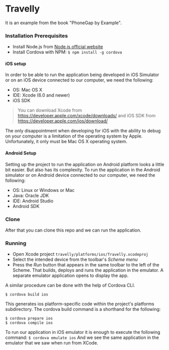 Travelly
========

It is an example from the book "PhoneGap by Example".

### Installation Prerequisites
- Install Node.js from [Node.js official website](http://nodejs.org/)
- Install Cordova with NPM: `$ npm install -g cordova`

#### iOS setup
In order to be able to run the application being developed in iOS Simulator or on an iOS device connected to our computer, we need the following:
-	OS: Mac OS X
-	IDE: Xcode (6.0 and newer)
-	iOS SDK

> You can download Xcode from https://developer.apple.com/xcode/downloads/ and iOS SDK from https://developer.apple.com/ios/download/

The only disappointment when developing for iOS with the ability to debug on your computer is a limitation of the operating system by Apple. Unfortunately, it only must be Mac OS X operating system.

#### Android Setup
Setting up the project to run the application on Android platform looks a little bit easier. But also has its complexity. To run the application in the Android simulator or on Android device connected to our computer, we need the following:
-	OS: Linux or Windows or Mac
-	Java: Oracle JDK
-	IDE: Android Studio
-	Android SDK

### Clone
After that you can clone this repo and we can run the application.

### Running
- Open Xcode project `travelly/platforms/ios/Travelly.xcodeproj`
- Select the intended device from the toolbar's *Scheme menu*
- Press the *Run* button that appears in the same toolbar to the left of the Scheme. That builds, deploys and runs the application in the emulator. A separate emulator application opens to display the app.

A similar procedure can be done with the help of Cordova CLI.
```
$ cordova build ios
```
This generates ios platform-specific code within the project's platforms subdirectory.
The cordova build command is a shorthand for the following:
```
$ cordova prepare ios
$ cordova compile ios
```
To run our application in iOS emulator it is enough to execute the following command: `$ cordova emulate ios`
And we see the same application in the emulator that we saw when run from XCode.

